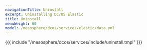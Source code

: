 ```yaml
---
navigationTitle: Uninstall
excerpt: Uninstalling DC/OS Elastic
title: Uninstall
menuWeight: 60
model: /mesosphere/dcos/services/elastic/data.yml
---
```


{{{ include "/mesosphere/dcos/services/include/uninstall.tmpl" }}}
